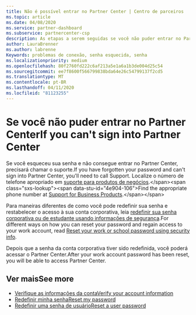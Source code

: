 ```yaml
---
title: Não é possível entrar no Partner Center | Centro de parceiros
ms.topic: article
ms.date: 04/08/2020
ms.service: partner-dashboard
ms.subservice: partnercenter-csp
description: As etapas a serem seguidas se você não puder entrar no Partner Center.
author: LauraBrenner
ms.author: labrenne
Keywords: problemas de conexão, senha esquecida, senha
ms.localizationpriority: medium
ms.openlocfilehash: 80f2760fd222c6af213a5e1a6a1b3de004d25c54
ms.sourcegitcommit: ee7f8600f566799838bda64e26c54799137f2cd5
ms.translationtype: MT
ms.contentlocale: pt-BR
ms.lasthandoff: 04/11/2020
ms.locfileid: "81123255"
---
```

# <a name="if-you-cant-sign-into-partner-center"></a><span data-ttu-id="4e904-104">Se você não puder entrar no Partner Center</span><span class="sxs-lookup"><span data-stu-id="4e904-104">If you can't sign into Partner Center</span></span>

<span data-ttu-id="4e904-105">Se você esqueceu sua senha e não consegue entrar no Partner Center, precisará chamar o suporte.</span><span class="sxs-lookup"><span data-stu-id="4e904-105">If you have forgotten your password and can't sign into Partner Center, you'll need to call Support.</span></span> <span data-ttu-id="4e904-106">Localize o número de telefone apropriado em [suporte para produtos de negócios](https://docs.microsoft.com/microsoft-365/admin/contact-support-for-business-products?view=o365-worldwide&tabs=phone#ID0EAADAAA=Phone_support_).</span><span class="sxs-lookup"><span data-stu-id="4e904-106">Find the appropriate phone number at [Support for Business Products](https://docs.microsoft.com/microsoft-365/admin/contact-support-for-business-products?view=o365-worldwide&tabs=phone#ID0EAADAAA=Phone_support_).</span></span> 

<span data-ttu-id="4e904-107">Para maneiras diferentes de como você pode redefinir sua senha e restabelecer o acesso à sua conta corporativa, leia [redefinir sua senha corporativa ou de estudante usando informações de segurança](https://docs.microsoft.com/azure/active-directory/user-help/active-directory-passwords-update-your-own-password#how-to-change-your-password).</span><span class="sxs-lookup"><span data-stu-id="4e904-107">For different ways on how you can reset your password and regain access to your work account, read [Reset your work or school password using security info](https://docs.microsoft.com/azure/active-directory/user-help/active-directory-passwords-update-your-own-password#how-to-change-your-password).</span></span>

<span data-ttu-id="4e904-108">Depois que a senha da conta corporativa tiver sido redefinida, você poderá acessar o Partner Center.</span><span class="sxs-lookup"><span data-stu-id="4e904-108">After your work account password has been reset, you will be able to access Partner Center.</span></span> 

## <a name="see-more"></a><span data-ttu-id="4e904-109">Ver mais</span><span class="sxs-lookup"><span data-stu-id="4e904-109">See more</span></span>

- [<span data-ttu-id="4e904-110">Verifique as informações da conta</span><span class="sxs-lookup"><span data-stu-id="4e904-110">Verify your account information</span></span>](verification-responses.md)
- [<span data-ttu-id="4e904-111">Redefinir minha senha</span><span class="sxs-lookup"><span data-stu-id="4e904-111">Reset my password</span></span>](reset-my-pasword.md)
- [<span data-ttu-id="4e904-112">Redefinir uma senha de usuário</span><span class="sxs-lookup"><span data-stu-id="4e904-112">Reset a user password</span></span>](reset-a-user-password.md)

